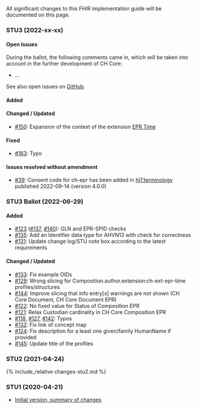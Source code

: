 All significant changes to this FHIR implementation guide will be documented on this page.   

### STU3 (2022-xx-xx)

#### Open Issues
During the ballot, the following comments came in, which will be taken into account in the further development of CH Core:
* ...

See also open issues on [GitHub](https://github.com/hl7ch/ch-core/issues).

#### Added

#### Changed / Updated
* [#150](https://github.com/hl7ch/ch-core/issues/150): Expansion of the context of the extension [EPR Time](StructureDefinition-ch-ext-epr-time.html)

#### Fixed
* [#163](https://github.com/hl7ch/ch-core/issues/163): Typo

#### Issues resolved without amendment
* [#39](https://github.com/hl7ch/ch-core/issues/39): Consent code for ch-epr has been added in [hl7.terminology](https://terminology.hl7.org/4.0.0/CodeSystem-consentpolicycodes.html) published 2022-09-14	(version 4.0.0)


### STU3 Ballot (2022-06-29)

#### Added
* [#123](https://github.com/hl7ch/ch-core/issues/123) ([#137](https://github.com/hl7ch/ch-core/issues/137), [#140](https://github.com/hl7ch/ch-core/issues/140)): GLN and EPR-SPID checks
* [#135](https://github.com/hl7ch/ch-core/issues/135): Add an Identifier data type for AHVN13 with check for correctness
* [#131](https://github.com/hl7ch/ch-core/issues/131): Update change log/STU note box according to the latest requirements
  
#### Changed / Updated
* [#133](https://github.com/hl7ch/ch-core/issues/133): Fix example OIDs
* [#129](https://github.com/hl7ch/ch-core/issues/129): Wrong slicing for Composition.author.extension:ch-ext-epr-time profiles/structures
* [#144](https://github.com/hl7ch/ch-core/issues/144): Improve slicing that info entry[x] warnings are not shown (CH Core Document, CH Core Document EPR)
* [#122](https://github.com/hl7ch/ch-core/issues/122): No fixed value for Status of Composition EPR
* [#121](https://github.com/hl7ch/ch-core/issues/121): Relax Custodian cardinality in CH Core Composition EPR
* [#118](https://github.com/hl7ch/ch-core/issues/118), [#127](https://github.com/hl7ch/ch-core/issues/127), [#142](https://github.com/hl7ch/ch-core/issues/142): Typos
* [#132](https://github.com/hl7ch/ch-core/issues/132): Fix link of concept map
* [#124](https://github.com/hl7ch/ch-core/issues/124): Fix description for a least one given/family HumanName if provided
* [#145](https://github.com/hl7ch/ch-core/issues/145): Update title of the profiles

### STU2 (2021-04-24)
{% include_relative changes-stu2.md %}

### STU1 (2020-04-21)
- [Initial version, summary of changes](https://github.com/hl7ch/ch-core/issues?q=is%3Aissue+milestone%3A%22v1.0.0+STU1+Final+Publication%22+is%3Aclosed)
